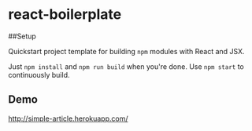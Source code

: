 # react-boilerplate

##Setup

Quickstart project template for building `npm` modules with React and JSX.

Just `npm install` and `npm run build` when you're done. Use `npm start` to continuously build.

## Demo

http://simple-article.herokuapp.com/

